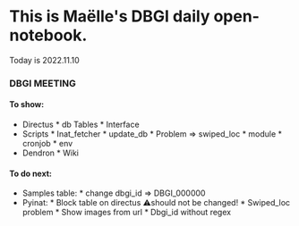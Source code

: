 

# This is Maëlle's DBGI daily open-notebook.

Today is 2022.11.10


### DBGI MEETING
#### To show:

* Directus
      * db Tables
      * Interface
* Scripts
      * Inat_fetcher
      * update_db
           * Problem => swiped_loc
      * module
      * cronjob
      * env
* Dendron
      * Wiki



#### To do next:

* Samples table: 
      * change dbgi_id => DBGI_000000
* Pyinat:
      * Block table on directus ⚠️should not be changed!
      * Swiped_loc problem
      * Show images from url
      * Dbgi_id without regex

